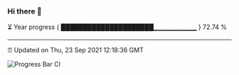### Hi there 👋

⏳ Year progress { █████████████████████▁▁▁▁▁▁▁▁▁ } 72.74 %

---

⏰ Updated on Thu, 23 Sep 2021 12:18:36 GMT

![Progress Bar CI](https://github.com/liununu/liununu/workflows/Progress%20Bar%20CI/badge.svg)
